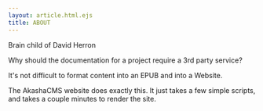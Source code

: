 ```yaml
---
layout: article.html.ejs
title: ABOUT
---
```


Brain child of David Herron

Why should the documentation for a project require a 3rd party service?

It's not difficult to format content into an EPUB and into a Website.

The AkashaCMS website does exactly this.  It just takes a few simple scripts, and takes a couple minutes to render the site.

